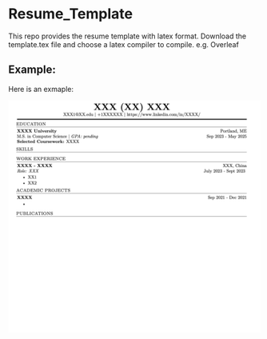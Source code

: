 # Resume_Template
This repo provides the resume template with latex format.
Download the template.tex file and choose a latex compiler to compile. e.g. Overleaf
## Example:
Here is an exmaple:

![image_template](./image/Template_Image.png)
